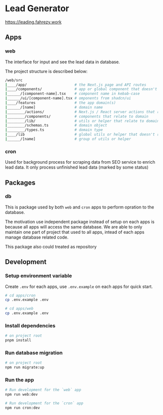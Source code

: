 # Lead Generator

https://leading.fahrezy.work

## Apps

### web

The interface for input and see the lead data in database.

The project structure is described below:

```bash
/web/src
|____/app/                      # the Next.js page and API routes
|____/components/               # app or global component that doesn't relate to domain
|______/[component-name].tsx    # component name in kebab-case
|______/ui/[component-name].tsx # omponents from shadcn/ui
|____/features                  # the app domain(s)
|______/[name]                  # domain name
|________/actions/              # Next.js / React server actions that relate to domain
|________/components/           # components that relate to domain
|________/lib/                  # utils or helper that relate to domain
|________/schemas.ts            # domain object
|________/types.ts              # domain type
|____/lib                       # global utils or helper that doesn't relate to domain
|______/[name]                  # group of utils or helper
```

### cron

Used for background process for scraping data from SEO service to enrich lead data. It only process unfinished lead data (marked by some status)

## Packages

### db

This is package used by both `web` and `cron` apps to perform opration to the database.

The motivation use independent package instead of setup on each apps is because all apps will access the same database. We are able to only maintain one part of project that used to all apps, intead of each apps manage database related code.

This package also could treated as repository

## Development

### Setup environment variable

Create `.env` for each apps, use `.env.example` on each apps for quick start.

```bash
# cd apps/cron
cp .env.example .env

# cd apps/web
cp .env.example .env
```

### Install dependencies

```bash
# on project root
pnpm install
```

### Run database migration

```bash
# on project root
npm run migrate:up
```

### Run the app

```bash
# Run development for the `web` app
npm run web:dev

# Run development for the `cron` app
npm run cron:dev
```

